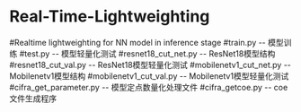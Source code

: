# Real-Time-Lightweighting
#Realtime lightweighting for NN model in inference stage
#train.py -- 模型训练
#test.py  -- 模型轻量化测试
#resnet18_cut_net.py  -- ResNet18模型结构
#resnet18_cut_val.py  -- ResNet18模型轻量化测试
#mobilenetv1_cut_net.py  -- Mobilenetv1模型结构
#mobilenetv1_cut_val.py  -- Mobilenetv1模型轻量化测试
#cifra_get_parameter.py  -- 模型定点数量化处理文件
#cifra_getcoe.py         -- coe文件生成程序
